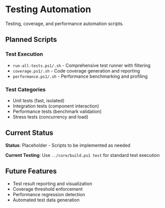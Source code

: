 # Testing Automation

Testing, coverage, and performance automation scripts.

## Planned Scripts

### Test Execution
- `run-all-tests.ps1/.sh` - Comprehensive test runner with filtering
- `coverage.ps1/.sh` - Code coverage generation and reporting
- `performance.ps1/.sh` - Performance benchmarking and profiling

### Test Categories
- Unit tests (fast, isolated)
- Integration tests (component interaction)
- Performance tests (benchmark validation)
- Stress tests (concurrency and load)

## Current Status

**Status**: Placeholder - Scripts to be implemented as needed

**Current Testing**: Use `../core/build.ps1 test` for standard test execution

## Future Features

- Test result reporting and visualization
- Coverage threshold enforcement
- Performance regression detection
- Automated test data generation